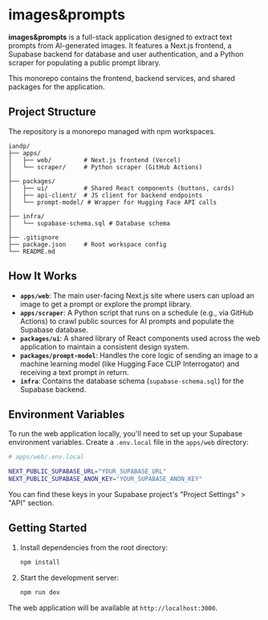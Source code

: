 # images&prompts

**images&prompts** is a full-stack application designed to extract text prompts from AI-generated images. It features a Next.js frontend, a Supabase backend for database and user authentication, and a Python scraper for populating a public prompt library.

This monorepo contains the frontend, backend services, and shared packages for the application.

## Project Structure

The repository is a monorepo managed with npm workspaces.

```
iandp/
├── apps/
│   ├── web/         # Next.js frontend (Vercel)
│   └── scraper/     # Python scraper (GitHub Actions)
│
├── packages/
│   ├── ui/          # Shared React components (buttons, cards)
│   ├── api-client/  # JS client for backend endpoints
│   └── prompt-model/ # Wrapper for Hugging Face API calls
│
├── infra/
│   └── supabase-schema.sql # Database schema
│
├── .gitignore
├── package.json     # Root workspace config
└── README.md
```

## How It Works

*   **`apps/web`**: The main user-facing Next.js site where users can upload an image to get a prompt or explore the prompt library.
*   **`apps/scraper`**: A Python script that runs on a schedule (e.g., via GitHub Actions) to crawl public sources for AI prompts and populate the Supabase database.
*   **`packages/ui`**: A shared library of React components used across the web application to maintain a consistent design system.
*   **`packages/prompt-model`**: Handles the core logic of sending an image to a machine learning model (like Hugging Face CLIP Interrogator) and receiving a text prompt in return.
*   **`infra`**: Contains the database schema (`supabase-schema.sql`) for the Supabase backend.

## Environment Variables

To run the web application locally, you'll need to set up your Supabase environment variables. Create a `.env.local` file in the `apps/web` directory:

```bash
# apps/web/.env.local

NEXT_PUBLIC_SUPABASE_URL="YOUR_SUPABASE_URL"
NEXT_PUBLIC_SUPABASE_ANON_KEY="YOUR_SUPABASE_ANON_KEY"
```

You can find these keys in your Supabase project's "Project Settings" > "API" section.

## Getting Started

1. Install dependencies from the root directory:
   ```bash
   npm install
   ```

2. Start the development server:
   ```bash
   npm run dev
   ```

The web application will be available at `http://localhost:3000`.